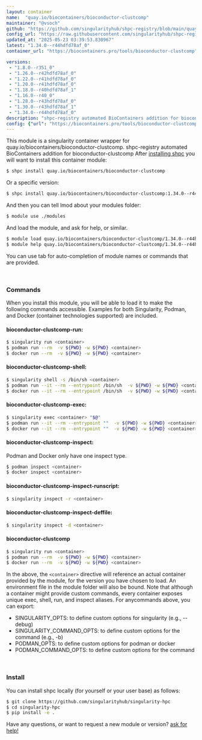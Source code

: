 ```yaml
---
layout: container
name:  "quay.io/biocontainers/bioconductor-clustcomp"
maintainer: "@vsoch"
github: "https://github.com/singularityhub/shpc-registry/blob/main/quay.io/biocontainers/bioconductor-clustcomp/container.yaml"
config_url: "https://raw.githubusercontent.com/singularityhub/shpc-registry/main/quay.io/biocontainers/bioconductor-clustcomp/container.yaml"
updated_at: "2025-05-23 03:39:53.830967"
latest: "1.34.0--r44hdfd78af_0"
container_url: "https://biocontainers.pro/tools/bioconductor-clustcomp"

versions:
 - "1.8.0--r351_0"
 - "1.26.0--r42hdfd78af_0"
 - "1.22.0--r41hdfd78af_0"
 - "1.20.0--r41hdfd78af_0"
 - "1.18.0--r40hdfd78af_1"
 - "1.16.0--r40_0"
 - "1.28.0--r43hdfd78af_0"
 - "1.30.0--r43hdfd78af_1"
 - "1.34.0--r44hdfd78af_0"
description: "shpc-registry automated BioContainers addition for bioconductor-clustcomp"
config: {"url": "https://biocontainers.pro/tools/bioconductor-clustcomp", "maintainer": "@vsoch", "description": "shpc-registry automated BioContainers addition for bioconductor-clustcomp", "latest": {"1.34.0--r44hdfd78af_0": "sha256:fdc501dc8fce4b6c76c365048ae345c2d091bc03b038b6f0f30d841816c31c15"}, "tags": {"1.8.0--r351_0": "sha256:376b20502aa7e49b92e9f3d2bdd1815cb488d45415fe0723f6c3900a1dfcd243", "1.26.0--r42hdfd78af_0": "sha256:b1660331e51054c05f897b6e435d872160e41e454dabda7d71fb8e0dcec22865", "1.22.0--r41hdfd78af_0": "sha256:1c08cb3d095383abd4578b8024be58a9792635cb3b1c15b84d4529fbc1c268d0", "1.20.0--r41hdfd78af_0": "sha256:7db697676e20da22b71a0f7d6058979df4933049d36deb20dfeb2ec55e1d91b6", "1.18.0--r40hdfd78af_1": "sha256:aaf9e7137e017426e3eb55e3fa329df6aebce541e152cb6ef2eebce010a2c151", "1.16.0--r40_0": "sha256:8ab9d75d4368b59e72767d4dcb2b6f0e8d4e7910879fc7208e0a856d10b812aa", "1.28.0--r43hdfd78af_0": "sha256:be99736d403524134b966213b45f23bf95453610d6cb59dc8427f327a6f5c253", "1.30.0--r43hdfd78af_1": "sha256:f12a7fed42ab21dcde2179ca7d8bc4c7fbd951ea3fa9eb67774b3b23cd0d05cc", "1.34.0--r44hdfd78af_0": "sha256:fdc501dc8fce4b6c76c365048ae345c2d091bc03b038b6f0f30d841816c31c15"}, "docker": "quay.io/biocontainers/bioconductor-clustcomp"}
---
```


This module is a singularity container wrapper for quay.io/biocontainers/bioconductor-clustcomp.
shpc-registry automated BioContainers addition for bioconductor-clustcomp
After [installing shpc](#install) you will want to install this container module:


```bash
$ shpc install quay.io/biocontainers/bioconductor-clustcomp
```

Or a specific version:

```bash
$ shpc install quay.io/biocontainers/bioconductor-clustcomp:1.34.0--r44hdfd78af_0
```

And then you can tell lmod about your modules folder:

```bash
$ module use ./modules
```

And load the module, and ask for help, or similar.

```bash
$ module load quay.io/biocontainers/bioconductor-clustcomp/1.34.0--r44hdfd78af_0
$ module help quay.io/biocontainers/bioconductor-clustcomp/1.34.0--r44hdfd78af_0
```

You can use tab for auto-completion of module names or commands that are provided.

<br>

### Commands

When you install this module, you will be able to load it to make the following commands accessible.
Examples for both Singularity, Podman, and Docker (container technologies supported) are included.

#### bioconductor-clustcomp-run:

```bash
$ singularity run <container>
$ podman run --rm  -v ${PWD} -w ${PWD} <container>
$ docker run --rm  -v ${PWD} -w ${PWD} <container>
```

#### bioconductor-clustcomp-shell:

```bash
$ singularity shell -s /bin/sh <container>
$ podman run --it --rm --entrypoint /bin/sh  -v ${PWD} -w ${PWD} <container>
$ docker run --it --rm --entrypoint /bin/sh  -v ${PWD} -w ${PWD} <container>
```

#### bioconductor-clustcomp-exec:

```bash
$ singularity exec <container> "$@"
$ podman run --it --rm --entrypoint ""  -v ${PWD} -w ${PWD} <container> "$@"
$ docker run --it --rm --entrypoint ""  -v ${PWD} -w ${PWD} <container> "$@"
```

#### bioconductor-clustcomp-inspect:

Podman and Docker only have one inspect type.

```bash
$ podman inspect <container>
$ docker inspect <container>
```

#### bioconductor-clustcomp-inspect-runscript:

```bash
$ singularity inspect -r <container>
```

#### bioconductor-clustcomp-inspect-deffile:

```bash
$ singularity inspect -d <container>
```



#### bioconductor-clustcomp

```bash
$ singularity run <container>
$ podman run --rm  -v ${PWD} -w ${PWD} <container>
$ docker run --rm  -v ${PWD} -w ${PWD} <container>
```


In the above, the `<container>` directive will reference an actual container provided
by the module, for the version you have chosen to load. An environment file in the
module folder will also be bound. Note that although a container
might provide custom commands, every container exposes unique exec, shell, run, and
inspect aliases. For anycommands above, you can export:

 - SINGULARITY_OPTS: to define custom options for singularity (e.g., --debug)
 - SINGULARITY_COMMAND_OPTS: to define custom options for the command (e.g., -b)
 - PODMAN_OPTS: to define custom options for podman or docker
 - PODMAN_COMMAND_OPTS: to define custom options for the command

<br>

### Install

You can install shpc locally (for yourself or your user base) as follows:

```bash
$ git clone https://github.com/singularityhub/singularity-hpc
$ cd singularity-hpc
$ pip install -e .
```

Have any questions, or want to request a new module or version? [ask for help!](https://github.com/singularityhub/singularity-hpc/issues)